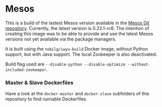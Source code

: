 # Mesos
This is a build of the lastest Mesos version available in the [Mesos Git repository](https://github.com/apache/mesos). Currently, the latest version is 0.22.1-rc6. 
The intention of creating this image was to be able to provide and use the latest Mesos versions not yet available via the package managers.

It is built using the `tobilg/iwyu-build` Docker image, without Python support, but with Java support. The local Zookeeper is also deactivated.

Build flag used are `--disable-python --disable-optimize --without-included-zookeeper`.

### Master & Slave Dockerfiles
Have a look at the `docker-master` and `docker-slave` subfolders of this repository to find runnable Dockerfiles. 
